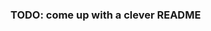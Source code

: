 ### TODO: come up with a clever README

<!--
### Recently Playlist

![Recent spotify plays](https://spotify-recently-played-readme.vercel.app/api?user=31jpbpbyugsja7kplfjofgp6ojpi&unique={true|1|on|yes})

**astrojose/astrojose** is a ✨ _special_ ✨ repository because its `README.md` (this file) appears on your GitHub profile.

Here are some ideas to get you started:
- More about me, checkout my personal website [astrojose.xyz](https://astrojose.xyz)

- 🌱 I’m currently learning Bitcoin Blockhain Development
- 🔭 I’m currently working on [chaptype](https://chaptyp.web.app), a simple touch typing site based on Swahili words and texts.
- 👯 I’m looking to collaborate on ...
- 🤔 I’m looking for help with ...
- 💬 Ask me about ...
- 📫 How to reach me: ...
- 😄 Pronouns: ...
- ⚡ Fun fact: ...
-->
